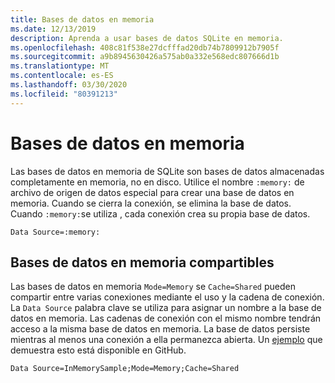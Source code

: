 ```yaml
---
title: Bases de datos en memoria
ms.date: 12/13/2019
description: Aprenda a usar bases de datos SQLite en memoria.
ms.openlocfilehash: 408c81f538e27dcfffad20db74b7809912b7905f
ms.sourcegitcommit: a9b8945630426a575ab0a332e568edc807666d1b
ms.translationtype: MT
ms.contentlocale: es-ES
ms.lasthandoff: 03/30/2020
ms.locfileid: "80391213"
---
```

# <a name="in-memory-databases"></a>Bases de datos en memoria

Las bases de datos en memoria de SQLite son bases de datos almacenadas completamente en memoria, no en disco. Utilice el nombre `:memory:` de archivo de origen de datos especial para crear una base de datos en memoria. Cuando se cierra la conexión, se elimina la base de datos. Cuando `:memory:`se utiliza , cada conexión crea su propia base de datos.

```ConnectionString
Data Source=:memory:
```

## <a name="shareable-in-memory-databases"></a>Bases de datos en memoria compartibles

Las bases de datos en memoria `Mode=Memory` se `Cache=Shared` pueden compartir entre varias conexiones mediante el uso y la cadena de conexión. La `Data Source` palabra clave se utiliza para asignar un nombre a la base de datos en memoria. Las cadenas de conexión con el mismo nombre tendrán acceso a la misma base de datos en memoria. La base de datos persiste mientras al menos una conexión a ella permanezca abierta. Un [ejemplo](https://github.com/dotnet/docs/blob/master/samples/snippets/standard/data/sqlite/InMemorySample/Program.cs) que demuestra esto está disponible en GitHub.

```ConnectionString
Data Source=InMemorySample;Mode=Memory;Cache=Shared
```
